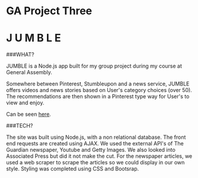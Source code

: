 # GA Project Three

# J U M B L E 


###WHAT? 

JUMBLE is a Node.js app built for my group project during my course at General Assembly.

Somewhere between Pinterest, Stumbleupon and a news service, JUMBLE offers videos and news stories based on User's category choices (over 50). The recommendations are then shown in a Pinterest type way for User's to view and enjoy.

<p>Can be seen <a href="http://stain88.github.io/Jumble/">
here</a>.</p>

###TECH?

The site was built using Node.js, with a non relational database. The front end requests are created using AJAX.
We used the external API's of The Guardian newspaper, Youtube and Getty Images. We also looked into Associated Press but did it not make the cut.
For the newspaper articles, we used a web scraper to scrape the articles so we could display in our own style.
Styling was completed using CSS and Bootsrap.
